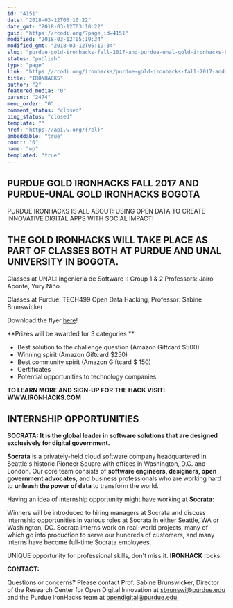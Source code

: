 ```yaml
---
id: "4151"
date: "2018-03-12T03:10:22"
date_gmt: "2018-03-12T03:10:22"
guid: "https://rcodi.org/?page_id=4151"
modified: "2018-03-12T05:19:34"
modified_gmt: "2018-03-12T05:19:34"
slug: "purdue-gold-ironhacks-fall-2017-and-purdue-unal-gold-ironhacks-bogota"
status: "publish"
type: "page"
link: "https://rcodi.org/ironhacks/purdue-gold-ironhacks-fall-2017-and-purdue-unal-gold-ironhacks-bogota/"
title: "IRONHACKS"
author: "2"
featured_media: "0"
parent: "2474"
menu_order: "0"
comment_status: "closed"
ping_status: "closed"
template: ""
href: "https://api.w.org/{rel}"
embeddable: "true"
count: "0"
name: "wp"
templated: "true"
---
```


## PURDUE GOLD IRONHACKS FALL 2017 AND PURDUE-UNAL GOLD IRONHACKS BOGOTA

PURDUE IRONHACKS IS ALL ABOUT:  USING OPEN DATA TO CREATE INNOVATIVE DIGITAL APPS WITH SOCIAL IMPACT!

## THE GOLD IRONHACKS WILL TAKE PLACE AS PART OF CLASSES BOTH AT PURDUE AND UNAL UNIVERSITY IN BOGOTA.

Classes at UNAL: Ingenieria de Software I: Group 1 & 2 Professors: Jairo Aponte, Yury Ni&#xF1;o

Classes at Purdue: TECH499 Open Data Hacking, Professor: Sabine Brunswicker

Download the flyer [here](https://www.purdue.edu/opendigital/wp-content/uploads/2017/01/Fa2017-IronHacks-flyer.final_.pdf)!

**Prizes will be awarded for 3 categories **

- Best solution to the challenge question (Amazon Giftcard $500)
- Winning spirit (Amazon Giftcard $250)
- Best community spirit (Amazon Giftcard $ 150)
- Certificates
- Potential opportunities to technology companies.

**TO LEARN MORE AND SIGN-UP FOR THE HACK VISIT: WWW.IRONHACKS.COM**

## INTERNSHIP OPPORTUNITIES

**SOCRATA: It is the global leader in software solutions that are designed exclusively for digital government.**

**Socrata** is a privately-held cloud software company headquartered in Seattle's historic Pioneer Square with offices in Washington, D.C. and London. Our core team consists of **software engineers, designers, open government advocates**, and business professionals who are working hard to **unleash the power of data** to transform the world.

Having an idea of internship opportunity might have working at **Socrata**:

Winners will be introduced to hiring managers at Socrata and discuss internship opportunities in various roles at Socrata in either Seattle, WA or Washington, DC. Socrata interns work on real-world projects, many of which go into production to serve our hundreds of customers, and many interns have become full-time Socrata employees.

UNIQUE opportunity for professional skills, don't miss it. **IRONHACK** rocks.

**CONTACT:**

Questions or concerns? Please contact Prof. Sabine Brunswicker, Director of the Research Center for Open Digital Innovation at [sbrunswi@purdue.edu](mailto:sbrunswi@purdue.edu) and the Purdue IronHacks team at [opendigital@purdue.edu. ](mailto:opendigital@purdue.edu)

